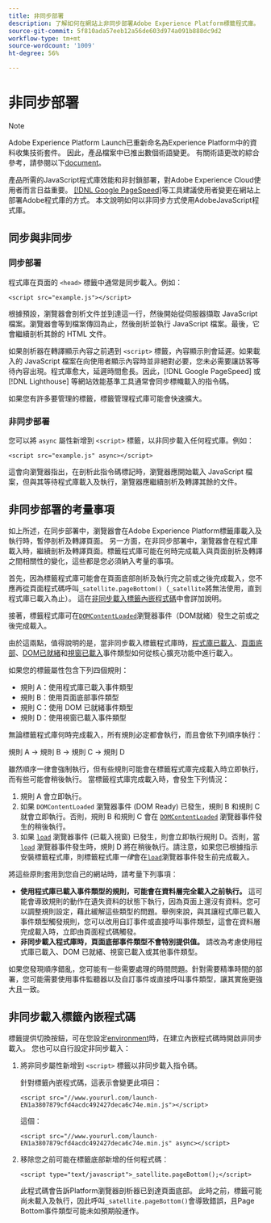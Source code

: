 ```yaml
---
title: 非同步部署
description: 了解如何在網站上非同步部署Adobe Experience Platform標籤程式庫。
source-git-commit: 5f810ada57eeb12a56de603d974a091b888dc9d2
workflow-type: tm+mt
source-wordcount: '1009'
ht-degree: 56%

---
```


# 非同步部署

>[!NOTE]
>
>Adobe Experience Platform Launch已重新命名為Experience Platform中的資料收集技術套件。 因此，產品檔案中已推出數個術語變更。 有關術語更改的綜合參考，請參閱以下[document](../../term-updates.md)。

產品所需的JavaScript程式庫效能和非封鎖部署，對Adobe Experience Cloud使用者而言日益重要。 [[!DNL Google PageSpeed]](https://developers.google.com/speed/pagespeed/insights/)等工具建議使用者變更在網站上部署Adobe程式庫的方式。 本文說明如何以非同步方式使用AdobeJavaScript程式庫。

## 同步與非同步

### 同步部署

程式庫在頁面的 `<head>` 標籤中通常是同步載入。例如：

```markup
<script src="example.js"></script>
```

根據預設，瀏覽器會剖析文件並到達這一行，然後開始從伺服器擷取 JavaScript 檔案。瀏覽器會等到檔案傳回為止，然後剖析並執行 JavaScript 檔案。最後，它會繼續剖析其餘的 HTML 文件。

如果剖析器在轉譯顯示內容之前遇到 `<script>` 標籤，內容顯示則會延遲。如果載入的 JavaScript 檔案在向使用者顯示內容時並非絕對必要，您未必需要讓訪客等待內容出現。程式庫愈大，延遲時間愈長。因此，[!DNL Google PageSpeed] 或 [!DNL Lighthouse] 等網站效能基準工具通常會同步標幟載入的指令碼。

如果您有許多要管理的標籤，標籤管理程式庫可能會快速擴大。

### 非同步部署

您可以將 `async` 屬性新增到 `<script>` 標籤，以非同步載入任何程式庫。例如：

```markup
<script src="example.js" async></script>
```

這會向瀏覽器指出，在剖析此指令碼標記時，瀏覽器應開始載入 JavaScript 檔案，但與其等待程式庫載入及執行，瀏覽器應繼續剖析及轉譯其餘的文件。

## 非同步部署的考量事項

如上所述，在同步部署中，瀏覽器會在Adobe Experience Platform標籤庫載入及執行時，暫停剖析及轉譯頁面。 另一方面，在非同步部署中，瀏覽器會在程式庫載入時，繼續剖析及轉譯頁面。標籤程式庫可能在何時完成載入與頁面剖析及轉譯之間相關性的變化，這些都是您必須納入考量的事項。

首先，因為標籤程式庫可能會在頁面底部剖析及執行完之前或之後完成載入，您不應再從頁面程式碼呼叫`_satellite.pageBottom()`（`_satellite`將無法使用，直到程式庫已載入為止）。 這在[非同步載入標籤內嵌程式碼](#loading-the-tags-embed-code-asynchronously)中會詳加說明。

接著，標籤程式庫可在[`DOMContentLoaded`](https://developer.mozilla.org/zh-TW/docs/Web/Events/DOMContentLoaded)瀏覽器事件（DOM就緒）發生之前或之後完成載入。

由於這兩點，值得說明的是，當非同步載入標籤程式庫時，[程式庫已載入](../../extensions/web/core/overview.md#library-loaded-page-top)、[頁面底部](../../extensions/web/core/overview.md#page-bottom)、[DOM已就緒](../../extensions/web/core/overview.md#page-bottom)和[視窗已載入](../../extensions/web/core/overview.md#window-loaded)事件類型如何從核心擴充功能中進行載入。

如果您的標籤屬性包含下列四個規則：

* 規則 A：使用程式庫已載入事件類型
* 規則 B：使用頁面底部事件類型
* 規則 C：使用 DOM 已就緒事件類型
* 規則 D：使用視窗已載入事件類型

無論標籤程式庫何時完成載入，所有規則必定都會執行，而且會依下列順序執行：

規則 A → 規則 B → 規則 C → 規則 D

雖然順序一律會強制執行，但有些規則可能會在標籤程式庫完成載入時立即執行，而有些可能會稍後執行。 當標籤程式庫完成載入時，會發生下列情況：

1. 規則 A 會立即執行。
1. 如果 `DOMContentLoaded` 瀏覽器事件 (DOM Ready) 已發生，規則 B 和規則 C 就會立即執行。否則，規則 B 和規則 C 會在 [`DOMContentLoaded`](https://developer.mozilla.org/en-US/docs/Web/Events/DOMContentLoaded) 瀏覽器事件發生的稍後執行。
1. 如果 [`load`](https://developer.mozilla.org/zh-TW/docs/Web/Events/load) 瀏覽器事件 (已載入視窗) 已發生，則會立即執行規則 D。否則，當 [`load`](https://developer.mozilla.org/en-US/docs/Web/Events/load) 瀏覽器事件發生時，規則 D 將在稍後執行。請注意，如果您已根據指示安裝標籤程式庫，則標籤程式庫&#x200B;*一律*&#x200B;會在[`load`](https://developer.mozilla.org/en-US/docs/Web/Events/load)瀏覽器事件發生前完成載入。

將這些原則套用到您自己的網站時，請考量下列事項：

* **使用程式庫已載入事件類型的規則，可能會在資料層完全載入之前執行。**  這可能會導致規則的動作在遺失資料的狀態下執行，因為頁面上還沒有資料。您可以調整規則設定，藉此緩解這些類型的問題。舉例來說，與其讓程式庫已載入事件類型觸發規則，您可以改用自訂事件或直接呼叫事件類型，這會在資料層完成載入時，立即由頁面程式碼觸發。
* **非同步載入程式庫時，頁面底部事件類型不會特別提供值。**  請改為考慮使用程式庫已載入、DOM 已就緒、視窗已載入或其他事件類型。

如果您發現順序錯亂，您可能有一些需要處理的時間問題。針對需要精準時間的部署，您可能需要使用事件監聽器以及自訂事件或直接呼叫事件類型，讓其實施更強大且一致。

## 非同步載入標籤內嵌程式碼

標籤提供切換按鈕，可在您設定[environment](../publishing/environments.md)時，在建立內嵌程式碼時開啟非同步載入。 您也可以自行設定非同步載入：

1. 將非同步屬性新增到 `<script>` 標籤以非同步載入指令碼。

   針對標籤內嵌程式碼，這表示會變更此項目：

   ```markup
   <script src="//www.yoururl.com/launch-EN1a3807879cfd4acdc492427deca6c74e.min.js"></script>
   ```

   這個：

   ```markup
   <script src="//www.yoururl.com/launch-EN1a3807879cfd4acdc492427deca6c74e.min.js" async></script>
   ```

1. 移除您之前可能在標籤底部新增的任何程式碼：

   ```markup
   <script type="text/javascript">_satellite.pageBottom();</script>
   ```

   此程式碼會告訴Platform瀏覽器剖析器已到達頁面底部。 此時之前，標籤可能尚未載入及執行，因此呼叫`_satellite.pageBottom()`會導致錯誤，且Page Bottom事件類型可能未如預期般運作。
